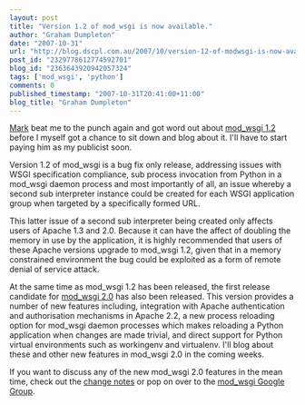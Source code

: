 ```yaml
---
layout: post
title: "Version 1.2 of mod_wsgi is now available."
author: "Graham Dumpleton"
date: "2007-10-31"
url: "http://blog.dscpl.com.au/2007/10/version-12-of-modwsgi-is-now-available.html"
post_id: "2329778612774592701"
blog_id: "2363643920942057324"
tags: ['mod_wsgi', 'python']
comments: 0
published_timestamp: "2007-10-31T20:41:00+11:00"
blog_title: "Graham Dumpleton"
---
```


[Mark](http://hex-dump.blogspot.com/2007/10/sneak-peek-at-modwsgi-12.html) beat me to the punch again and got word out about [mod\_wsgi 1.2](http://code.google.com/p/modwsgi/wiki/ChangesInVersion0102) before I myself got a chance to sit down and blog about it. I'll have to start paying him as my publicist soon.  
  
Version 1.2 of mod\_wsgi is a bug fix only release, addressing issues with WSGI specification compliance, sub process invocation from Python in a mod\_wsgi daemon process and most importantly of all, an issue whereby a second sub interpreter instance could be created for each WSGI application group when targeted by a specifically formed URL.  
  
This latter issue of a second sub interpreter being created only affects users of Apache 1.3 and 2.0. Because it can have the affect of doubling the memory in use by the application, it is highly recommended that users of these Apache versions upgrade to mod\_wsgi 1.2, given that in a memory constrained environment the bug could be exploited as a form of remote denial of service attack.  
  
At the same time as mod\_wsgi 1.2 has been released, the first release candidate for [mod\_wsgi 2.0](http://code.google.com/p/modwsgi/wiki/ChangesInVersion0200) has also been released. This version provides a number of new features including, integration with Apache authentication and authorisation mechanisms in Apache 2.2, a new process reloading option for mod\_wsgi daemon processes which makes reloading a Python application when changes are made trivial, and direct support for Python virtual environments such as workingenv and virtualenv. I'll blog about these and other new features in mod\_wsgi 2.0 in the coming weeks.  
  
If you want to discuss any of the new mod\_wsgi 2.0 features in the mean time, check out the [change notes](http://code.google.com/p/modwsgi/wiki/ChangesInVersion0200) or pop on over to the [mod\_wsgi Google Group](http://groups.google.com/group/modwsgi).
